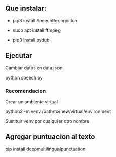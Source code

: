 ## Que instalar:

 - pip3 install SpeechRecognition

 - sudo apt install ffmpeg

 - pip3 install pydub

## Ejecutar

Cambiar datos en data.json

python speech.py


### Recomendacion

Crear un ambiente virtual

python3 -m venv /path/to/new/virtual/environment

Sustituir venv por cualquier otro nombre


## Agregar puntuacion al texto

pip install deepmultilingualpunctuation

